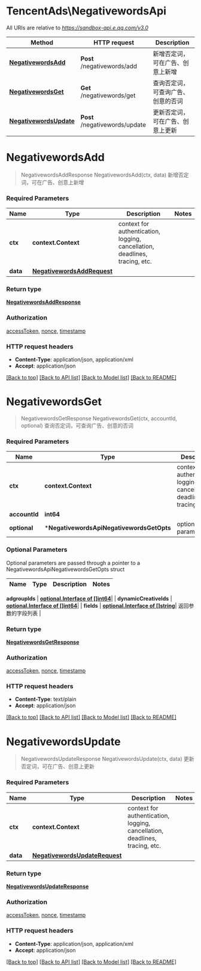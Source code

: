 # TencentAds\NegativewordsApi

All URIs are relative to *https://sandbox-api.e.qq.com/v3.0*

Method | HTTP request | Description
------------- | ------------- | -------------
[**NegativewordsAdd**](NegativewordsApi.md#NegativewordsAdd) | **Post** /negativewords/add | 新增否定词，可在广告、创意上新增
[**NegativewordsGet**](NegativewordsApi.md#NegativewordsGet) | **Get** /negativewords/get | 查询否定词，可查询广告、创意的否词
[**NegativewordsUpdate**](NegativewordsApi.md#NegativewordsUpdate) | **Post** /negativewords/update | 更新否定词，可在广告、创意上更新


# **NegativewordsAdd**
> NegativewordsAddResponse NegativewordsAdd(ctx, data)
新增否定词，可在广告、创意上新增

### Required Parameters

Name | Type | Description  | Notes
------------- | ------------- | ------------- | -------------
 **ctx** | **context.Context** | context for authentication, logging, cancellation, deadlines, tracing, etc.
  **data** | [**NegativewordsAddRequest**](NegativewordsAddRequest.md)|  | 

### Return type

[**NegativewordsAddResponse**](NegativewordsAddResponse.md)

### Authorization

[accessToken](../README.md#accessToken), [nonce](../README.md#nonce), [timestamp](../README.md#timestamp)

### HTTP request headers

 - **Content-Type**: application/json, application/xml
 - **Accept**: application/json

[[Back to top]](#) [[Back to API list]](../README.md#documentation-for-api-endpoints) [[Back to Model list]](../README.md#documentation-for-models) [[Back to README]](../README.md)

# **NegativewordsGet**
> NegativewordsGetResponse NegativewordsGet(ctx, accountId, optional)
查询否定词，可查询广告、创意的否词

### Required Parameters

Name | Type | Description  | Notes
------------- | ------------- | ------------- | -------------
 **ctx** | **context.Context** | context for authentication, logging, cancellation, deadlines, tracing, etc.
  **accountId** | **int64**|  | 
 **optional** | ***NegativewordsApiNegativewordsGetOpts** | optional parameters | nil if no parameters

### Optional Parameters
Optional parameters are passed through a pointer to a NegativewordsApiNegativewordsGetOpts struct

Name | Type | Description  | Notes
------------- | ------------- | ------------- | -------------

 **adgroupIds** | [**optional.Interface of []int64**](int64.md)|  | 
 **dynamicCreativeIds** | [**optional.Interface of []int64**](int64.md)|  | 
 **fields** | [**optional.Interface of []string**](string.md)| 返回参数的字段列表 | 

### Return type

[**NegativewordsGetResponse**](NegativewordsGetResponse.md)

### Authorization

[accessToken](../README.md#accessToken), [nonce](../README.md#nonce), [timestamp](../README.md#timestamp)

### HTTP request headers

 - **Content-Type**: text/plain
 - **Accept**: application/json

[[Back to top]](#) [[Back to API list]](../README.md#documentation-for-api-endpoints) [[Back to Model list]](../README.md#documentation-for-models) [[Back to README]](../README.md)

# **NegativewordsUpdate**
> NegativewordsUpdateResponse NegativewordsUpdate(ctx, data)
更新否定词，可在广告、创意上更新

### Required Parameters

Name | Type | Description  | Notes
------------- | ------------- | ------------- | -------------
 **ctx** | **context.Context** | context for authentication, logging, cancellation, deadlines, tracing, etc.
  **data** | [**NegativewordsUpdateRequest**](NegativewordsUpdateRequest.md)|  | 

### Return type

[**NegativewordsUpdateResponse**](NegativewordsUpdateResponse.md)

### Authorization

[accessToken](../README.md#accessToken), [nonce](../README.md#nonce), [timestamp](../README.md#timestamp)

### HTTP request headers

 - **Content-Type**: application/json, application/xml
 - **Accept**: application/json

[[Back to top]](#) [[Back to API list]](../README.md#documentation-for-api-endpoints) [[Back to Model list]](../README.md#documentation-for-models) [[Back to README]](../README.md)

